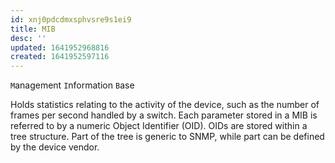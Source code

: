 ```yaml
---
id: xnj0pdcdmxsphvsre9s1ei9
title: MIB
desc: ''
updated: 1641952968816
created: 1641952597116
---
```



`M`anagement `I`nformation `B`ase

Holds statistics relating to the activity of the device, such as the number of frames per second handled by a switch. 
Each parameter stored in a MIB is referred to by a numeric Object Identifier (OID).
OIDs are stored within a tree structure. 
Part of the tree is generic to SNMP, while part can be defined by the device vendor.
